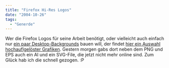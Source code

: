 ```yaml
---
title: "Firefox Hi-Res Logos"
date: "2004-10-26"
tags:
  - "Generde"
---
```


Wer die Firefox Logos für seine Arbeit benötigt, oder vielleicht auch einfach nur [ein paar Desktop-Backgrounds](http://www.rakaz.nl/nucleus/index.php?itemid=10) bauen will, der findet [hier ein Auswahl hochauflgelöster Grafiken](http://www.spreadfirefox.com/?q=node/view/3064). Gestern morgen gabs dort neben dem PNG und EPS auch ein AI und ein SVG-File, die jetzt nicht mehr online sind. Zum Glück hab ich die schnell gezogen. :P
